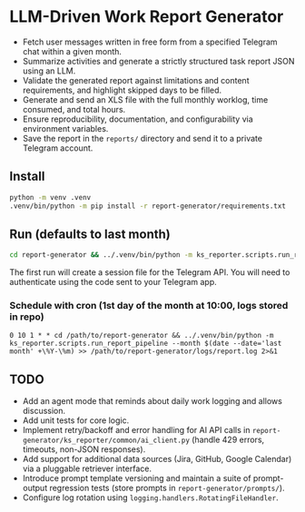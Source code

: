 # LLM-Driven Work Report Generator

- Fetch user messages written in free form from a specified Telegram chat within a given month.  
- Summarize activities and generate a strictly structured task report JSON using an LLM.  
- Validate the generated report against limitations and content requirements, and highlight skipped days to be filled.  
- Generate and send an XLS file with the full monthly worklog, time consumed, and total hours.  
- Ensure reproducibility, documentation, and configurability via environment variables.  
- Save the report in the `reports/` directory and send it to a private Telegram account.  

## Install

```bash
python -m venv .venv
.venv/bin/python -m pip install -r report-generator/requirements.txt
```

## Run (defaults to last month)

```bash
cd report-generator && ../.venv/bin/python -m ks_reporter.scripts.run_report_pipeline --month $(date --date='last month' +%Y-%m)
```

The first run will create a session file for the Telegram API. You will need to authenticate using the code sent to your Telegram app.

### Schedule with cron (1st day of the month at 10:00, logs stored in repo)

```cron
0 10 1 * * cd /path/to/report-generator && ../.venv/bin/python -m ks_reporter.scripts.run_report_pipeline --month $(date --date='last month' +\%Y-\%m) >> /path/to/report-generator/logs/report.log 2>&1
```

## TODO

- Add an agent mode that reminds about daily work logging and allows discussion.
- Add unit tests for core logic.
- Implement retry/backoff and error handling for AI API calls in `report-generator/ks_reporter/common/ai_client.py` (handle 429 errors, timeouts, non-JSON responses).
- Add support for additional data sources (Jira, GitHub, Google Calendar) via a pluggable retriever interface.
- Introduce prompt template versioning and maintain a suite of prompt-output regression tests (store prompts in `report-generator/prompts/`).
- Configure log rotation using `logging.handlers.RotatingFileHandler`.
